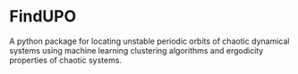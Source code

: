 # FindUPO

A python package for locating unstable periodic orbits of chaotic dynamical systems using machine learning clustering algorithms and ergodicity properties of chaotic systems. 

